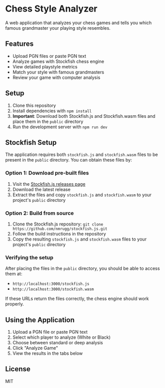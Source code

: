 # Chess Style Analyzer

A web application that analyzes your chess games and tells you which famous grandmaster your playing style resembles.

## Features

- Upload PGN files or paste PGN text
- Analyze games with Stockfish chess engine
- View detailed playstyle metrics
- Match your style with famous grandmasters
- Review your game with computer analysis

## Setup

1. Clone this repository
2. Install dependencies with `npm install`
3. **Important**: Download both Stockfish.js and Stockfish.wasm files and place them in the `public` directory
4. Run the development server with `npm run dev`

## Stockfish Setup

The application requires both `stockfish.js` and `stockfish.wasm` files to be present in the `public` directory. You can obtain these files by:

### Option 1: Download pre-built files

1. Visit the [Stockfish.js releases page](https://github.com/nmrugg/stockfish.js/releases)
2. Download the latest release
3. Extract the files and copy `stockfish.js` and `stockfish.wasm` to your project's `public` directory

### Option 2: Build from source

1. Clone the Stockfish.js repository: `git clone https://github.com/nmrugg/stockfish.js.git`
2. Follow the build instructions in the repository
3. Copy the resulting `stockfish.js` and `stockfish.wasm` files to your project's `public` directory

### Verifying the setup

After placing the files in the `public` directory, you should be able to access them at:
- `http://localhost:3000/stockfish.js`
- `http://localhost:3000/stockfish.wasm`

If these URLs return the files correctly, the chess engine should work properly.

## Using the Application

1. Upload a PGN file or paste PGN text
2. Select which player to analyze (White or Black)
3. Choose between standard or deep analysis
4. Click "Analyze Game"
5. View the results in the tabs below

## License

MIT
